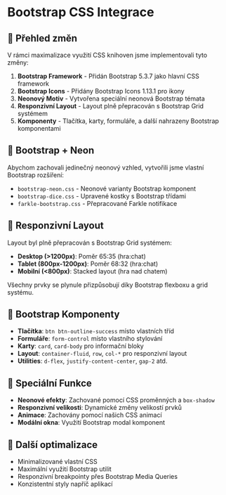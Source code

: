 # Bootstrap CSS Integrace

## 📑 Přehled změn

V rámci maximalizace využití CSS knihoven jsme implementovali tyto změny:

1. **Bootstrap Framework** - Přidán Bootstrap 5.3.7 jako hlavní CSS framework
2. **Bootstrap Icons** - Přidány Bootstrap Icons 1.13.1 pro ikony
3. **Neonový Motiv** - Vytvořena speciální neonová Bootstrap témata
4. **Responzivní Layout** - Layout plně přepracován s Bootstrap Grid systémem
5. **Komponenty** - Tlačítka, karty, formuláře, a další nahrazeny Bootstrap komponentami

## 🎨 Bootstrap + Neon

Abychom zachovali jedinečný neonový vzhled, vytvořili jsme vlastní Bootstrap rozšíření:

- `bootstrap-neon.css` - Neonové varianty Bootstrap komponent
- `bootstrap-dice.css` - Upravené kostky s Bootstrap třídami
- `farkle-bootstrap.css` - Přepracované Farkle notifikace

## 📏 Responzivní Layout

Layout byl plně přepracován s Bootstrap Grid systémem:

- **Desktop (>1200px)**: Poměr 65:35 (hra:chat)
- **Tablet (800px-1200px)**: Poměr 68:32 (hra:chat)
- **Mobilní (<800px)**: Stacked layout (hra nad chatem)

Všechny prvky se plynule přizpůsobují díky Bootstrap flexboxu a grid systému.

## 🧩 Bootstrap Komponenty

- **Tlačítka**: `btn btn-outline-success` místo vlastních tříd
- **Formuláře**: `form-control` místo vlastního stylování
- **Karty**: `card`, `card-body` pro informační bloky
- **Layout**: `container-fluid`, `row`, `col-*` pro responzivní layout
- **Utilities**: `d-flex`, `justify-content-center`, `gap-2` atd.

## 🌟 Speciální Funkce

- **Neonové efekty**: Zachované pomocí CSS proměnných a `box-shadow`
- **Responzivní velikosti**: Dynamické změny velikostí prvků
- **Animace**: Zachovány pomocí našich CSS animací 
- **Modální okna**: Využití Bootstrap modal komponent

## 🔧 Další optimalizace

- Minimalizované vlastní CSS
- Maximální využití Bootstrap utilit
- Responzivní breakpointy přes Bootstrap Media Queries
- Konzistentní styly napříč aplikací
